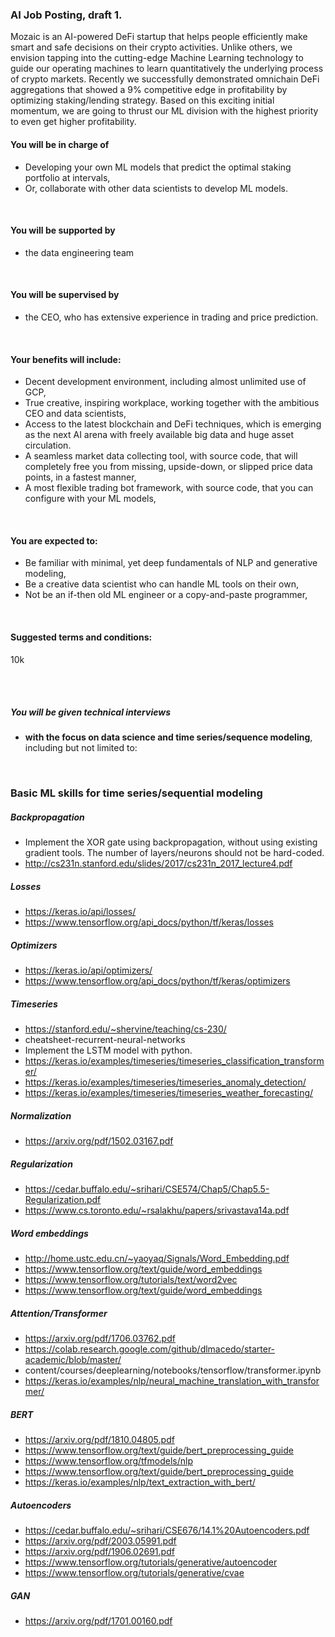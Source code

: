 ### AI Job Posting, draft 1.

Mozaic is an AI-powered DeFi startup that helps people efficiently make smart and safe decisions on their crypto activities. Unlike others, we envision tapping into the cutting-edge Machine Learning technology to guide our operating machines to learn quantitatively the underlying process of crypto markets.
Recently we successfully demonstrated omnichain DeFi aggregations that showed a 9% competitive edge in profitability by optimizing staking/lending strategy. Based on this exciting initial momentum, we are going to thrust our ML division with the highest priority to even get higher profitability.
<br/>
#### You will be in charge of
- Developing your own ML models that predict the optimal staking portfolio at intervals,
- Or, collaborate with other data scientists to develop ML models.
<br/>

#### You will be supported by
- the data engineering team
<br/>

#### You will be supervised by
- the CEO, who has extensive experience in trading and price prediction.
<br/>

#### Your benefits will include:
- Decent development environment, including almost unlimited use of GCP,
- True creative, inspiring workplace, working together with the ambitious CEO and data scientists,
- Access to the latest blockchain and DeFi techniques, which is emerging as the next AI arena with freely available big data and huge asset circulation.
- A seamless market data collecting tool, with source code, that will completely free you from missing, upside-down, or slipped price data points, in a fastest manner,
- A most flexible trading bot framework, with source code, that you can configure with your ML models,
<br/>

#### You are expected to:
- Be familiar with minimal, yet deep fundamentals of NLP and generative modeling,
- Be a creative data scientist who can handle ML tools on their own,
- Not be an if-then old ML engineer or a copy-and-paste programmer,
<br/>

#### Suggested terms and conditions:
10k

<br/>
<br/>

##### You will be given technical interviews 
- **with the focus on data science and time series/sequence modeling**, including but not limited to:
<br/>


### Basic ML skills for time series/sequential modeling

##### Backpropagation

- Implement the XOR  gate using backpropagation, without using existing gradient tools. The number of layers/neurons should not be hard-coded.
- http://cs231n.stanford.edu/slides/2017/cs231n_2017_lecture4.pdf

##### Losses
- https://keras.io/api/losses/
- https://www.tensorflow.org/api_docs/python/tf/keras/losses

##### Optimizers
- https://keras.io/api/optimizers/
- https://www.tensorflow.org/api_docs/python/tf/keras/optimizers

##### Timeseries
- https://stanford.edu/~shervine/teaching/cs-230/
- cheatsheet-recurrent-neural-networks
- Implement the LSTM model with python.
- https://keras.io/examples/timeseries/timeseries_classification_transformer/
- https://keras.io/examples/timeseries/timeseries_anomaly_detection/
- https://keras.io/examples/timeseries/timeseries_weather_forecasting/

##### Normalization
- https://arxiv.org/pdf/1502.03167.pdf

##### Regularization
- https://cedar.buffalo.edu/~srihari/CSE574/Chap5/Chap5.5-Regularization.pdf
- https://www.cs.toronto.edu/~rsalakhu/papers/srivastava14a.pdf

##### Word embeddings
- http://home.ustc.edu.cn/~yaoyaq/Signals/Word_Embedding.pdf
- https://www.tensorflow.org/text/guide/word_embeddings
- https://www.tensorflow.org/tutorials/text/word2vec
- https://www.tensorflow.org/text/guide/word_embeddings

##### Attention/Transformer
- https://arxiv.org/pdf/1706.03762.pdf
- https://colab.research.google.com/github/dlmacedo/starter-academic/blob/master/
- content/courses/deeplearning/notebooks/tensorflow/transformer.ipynb
- https://keras.io/examples/nlp/neural_machine_translation_with_transformer/

##### BERT
- https://arxiv.org/pdf/1810.04805.pdf
- https://www.tensorflow.org/text/guide/bert_preprocessing_guide
- https://www.tensorflow.org/tfmodels/nlp
- https://www.tensorflow.org/text/guide/bert_preprocessing_guide
- https://keras.io/examples/nlp/text_extraction_with_bert/

##### Autoencoders
- https://cedar.buffalo.edu/~srihari/CSE676/14.1%20Autoencoders.pdf
- https://arxiv.org/pdf/2003.05991.pdf
- https://arxiv.org/pdf/1906.02691.pdf
- https://www.tensorflow.org/tutorials/generative/autoencoder
- https://www.tensorflow.org/tutorials/generative/cvae

##### GAN
- https://arxiv.org/pdf/1701.00160.pdf

